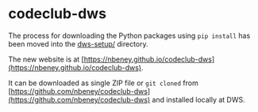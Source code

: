 # codeclub-dws

The process for downloading the Python packages using ```pip install``` has been moved into the [dws-setup/](dws-setup/README.md) directory.

The new website is at [https://nbeney.github.io/codeclub-dws](https://nbeney.github.io/codeclub-dws).

It can be downloaded as single ZIP file or ```git cloned``` from [https://github.com/nbeney/codeclub-dws](https://github.com/nbeney/codeclub-dws) and installed locally at DWS.
